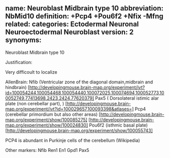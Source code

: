 name: Neuroblast Midbrain type 10
abbreviation: NbMid10
definition: +Pcp4 +Pou6f2 +Nfix -Mfng
related:
categories: Ectodermal Neuronal Neuroectodermal Neuroblast
version: 2
synonyms:
---

Neuroblast Midbrain type 10

Justification:

Very difficoult to localize

AllenBrain:
Nfib (Ventricular zone of the diagonal domain,midbrain and hindbrain)
[http://developingmouse.brain-map.org/experiment/ivt?id=100054244,100054468,100054440,100072025,100074694,100052773,100052749,77413698,2423,2424,77620379]
Pax5 ( Dorsolateral istimic alar plate (non cerebellar part),  )
[http://developingmouse.brain-map.org/experiment/ivt?id=100029657,100093398&atlases=]
Pcp4 (cerebellar primordium but also other areas)
[http://developingmouse.brain-map.org/experiment/show/100085275]
[http://developingmouse.brain-map.org/experiment/show/100024830]
Pou6f2 (isthmic basal plate)
[http://developingmouse.brain-map.org/experiment/show/100055743]



PCP4 is abundant in Purkinje cells of the cerebellum (Wikipedia)

Other markers: 
Nfib
Ren1 
En1 
Gpd1 
Pax5 
